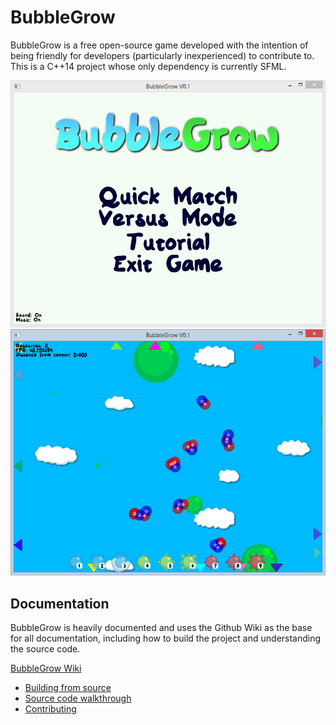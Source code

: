 BubbleGrow
=================

BubbleGrow is a free open-source game developed with the intention of being friendly for developers (particularly inexperienced) to contribute to. This is a C++14 project whose only dependency is currently SFML.

![](https://github.com/Salgat/BubbleGrow/blob/master/doc/MainMenu.png) ![](https://github.com/Salgat/BubbleGrow/blob/master/doc/InGameScreenshot.png)

Documentation
------------------------------------------

BubbleGrow is heavily documented and uses the Github Wiki as the base for all documentation, including how to build the project and understanding the source code.

[BubbleGrow Wiki](https://github.com/Salgat/BubbleGrow/wiki)
* [Building from source](https://github.com/Salgat/BubbleGrow/wiki/Building-from-source)
* [Source code walkthrough](https://github.com/Salgat/BubbleGrow/wiki/Source-code-walkthrough)
* [Contributing]()